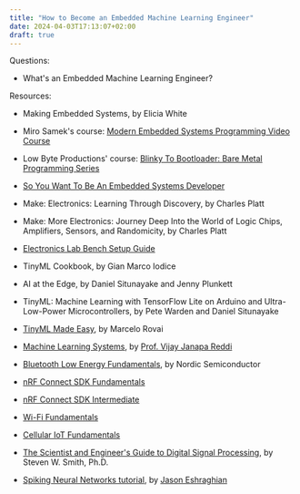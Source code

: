 ```yaml
---
title: "How to Become an Embedded Machine Learning Engineer"
date: 2024-04-03T17:13:07+02:00
draft: true
---
```

Questions:
 - What's an Embedded Machine Learning Engineer?

Resources:
- Making Embedded Systems, by Elicia White
- Miro Samek's course: [Modern Embedded Systems Programming Video Course](https://www.state-machine.com/video-course)
- Low Byte Productions' course: [Blinky To Bootloader: Bare Metal Programming Series](https://www.youtube.com/playlist?list=PLP29wDx6QmW7HaCrRydOnxcy8QmW0SNdQ)
- [So You Want To Be An Embedded Systems Developer](https://www.embeddedrelated.com/showarticle/1324.php)
- Make: Electronics: Learning Through Discovery, by Charles Platt 
- Make: More Electronics: Journey Deep Into the World of Logic Chips, Amplifiers, Sensors, and Randomicity, by Charles Platt
- [Electronics Lab Bench Setup Guide](https://badar.tech/2023/04/30/electronics-lab-bench-setup-guide/)
- TinyML Cookbook, by Gian Marco Iodice
- AI at the Edge, by Daniel Situnayake and Jenny Plunkett
- TinyML: Machine Learning with TensorFlow Lite on Arduino and Ultra-Low-Power Microcontrollers, by Pete Warden and Daniel Situnayake
- [TinyML Made Easy](https://mjrovai.github.io/TinyML_Made_Easy_NiclaV_eBook/), by Marcelo Rovai
- [Machine Learning Systems](https://harvard-edge.github.io/cs249r_book/), by [Prof. Vijay Janapa Reddi](https://scholar.harvard.edu/vijay-janapa-reddi/home)

- [Bluetooth Low Energy Fundamentals](https://academy.nordicsemi.com/courses/bluetooth-low-energy-fundamentals/), by Nordic Semiconductor
- [nRF Connect SDK Fundamentals](https://academy.nordicsemi.com/courses/nrf-connect-sdk-fundamentals/)
- [nRF Connect SDK Intermediate](https://academy.nordicsemi.com/courses/nrf-connect-sdk-intermediate/)
- [Wi-Fi Fundamentals](https://academy.nordicsemi.com/courses/wi-fi-fundamentals/)
- [Cellular IoT Fundamentals](https://academy.nordicsemi.com/courses/cellular-iot-fundamentals/)

- [The Scientist and Engineer's Guide to Digital Signal Processing](http://www.dspguide.com/), by Steven W. Smith, Ph.D. 

- [Spiking Neural Networks tutorial](https://snntorch.readthedocs.io/en/latest/tutorials/index.html), by [Jason Eshraghian](https://www.jasoneshraghian.com/)

